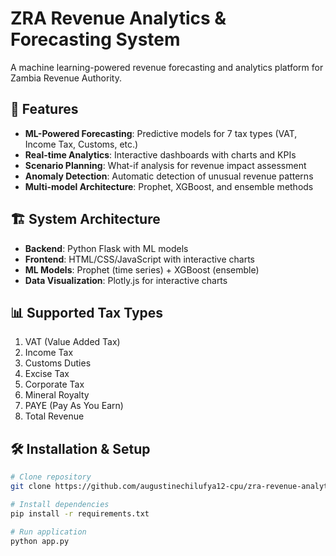 # ZRA Revenue Analytics & Forecasting System

A machine learning-powered revenue forecasting and analytics platform for Zambia Revenue Authority.

## 🚀 Features

- **ML-Powered Forecasting**: Predictive models for 7 tax types (VAT, Income Tax, Customs, etc.)
- **Real-time Analytics**: Interactive dashboards with charts and KPIs
- **Scenario Planning**: What-if analysis for revenue impact assessment
- **Anomaly Detection**: Automatic detection of unusual revenue patterns
- **Multi-model Architecture**: Prophet, XGBoost, and ensemble methods

## 🏗️ System Architecture

- **Backend**: Python Flask with ML models
- **Frontend**: HTML/CSS/JavaScript with interactive charts
- **ML Models**: Prophet (time series) + XGBoost (ensemble)
- **Data Visualization**: Plotly.js for interactive charts

## 📊 Supported Tax Types

1. VAT (Value Added Tax)
2. Income Tax
3. Customs Duties
4. Excise Tax
5. Corporate Tax
6. Mineral Royalty
7. PAYE (Pay As You Earn)
8. Total Revenue

## 🛠️ Installation & Setup

```bash
# Clone repository
git clone https://github.com/augustinechilufya12-cpu/zra-revenue-analytics.git

# Install dependencies
pip install -r requirements.txt

# Run application
python app.py
